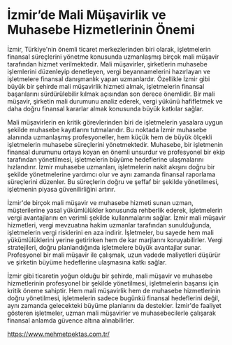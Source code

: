 # İzmir’de Mali Müşavirlik ve Muhasebe Hizmetlerinin Önemi
İzmir, Türkiye'nin önemli ticaret merkezlerinden biri olarak, işletmelerin finansal süreçlerini yönetme konusunda uzmanlaşmış birçok mali müşavir tarafından hizmet verilmektedir. Mali müşavirler, şirketlerin muhasebe işlemlerini düzenleyip denetleyen, vergi beyannamelerini hazırlayan ve işletmelere finansal danışmanlık yapan uzmanlardır. Özellikle İzmir gibi büyük bir şehirde mali müşavirlik hizmeti almak, işletmelerin finansal başarılarını sürdürülebilir kılmak açısından son derece önemlidir. Bir mali müşavir, şirketin mali durumunu analiz ederek, vergi yükünü hafifletmek ve daha doğru finansal kararlar almak konusunda büyük katkılar sağlar.

Mali müşavirlerin en kritik görevlerinden biri de işletmelerin yasalara uygun şekilde muhasebe kayıtlarını tutmalarıdır. Bu noktada İzmir muhasebe alanında uzmanlaşmış profesyoneller, hem küçük hem de büyük ölçekli işletmelerin muhasebe süreçlerini yönetmektedir. Muhasebe, bir işletmenin finansal durumunu ortaya koyan en önemli unsurdur ve profesyonel bir ekip tarafından yönetilmesi, işletmelerin büyüme hedeflerine ulaşmalarını hızlandırır. İzmir muhasebe uzmanları, işletmelerin nakit akışını doğru bir şekilde yönetmelerine yardımcı olur ve aynı zamanda finansal raporlama süreçlerini düzenler. Bu süreçlerin doğru ve şeffaf bir şekilde yönetilmesi, işletmenin piyasa güvenilirliğini artırır.

İzmir'de birçok mali müşavir ve muhasebe hizmeti sunan uzman, müşterilerine yasal yükümlülükler konusunda rehberlik ederek, işletmelerin vergi avantajlarını en verimli şekilde kullanmalarını sağlar. İzmir mali müşavir hizmetleri, vergi mevzuatına hakim uzmanlar tarafından sunulduğunda, işletmelerin vergi risklerini en aza indirir. İşletmeler, bu sayede hem mali yükümlülüklerini yerine getirirken hem de kar marjlarını koruyabilirler. Vergi stratejileri, doğru planlandığında işletmelere büyük avantajlar sunar. Profesyonel bir mali müşavir ile çalışmak, uzun vadede maliyetleri düşürür ve şirketin büyüme hedeflerine ulaşmasına katkı sağlar.

İzmir gibi ticaretin yoğun olduğu bir şehirde, mali müşavir ve muhasebe hizmetlerinin profesyonel bir şekilde yönetilmesi, işletmelerin başarısı için kritik öneme sahiptir. Hem mali müşavirlik hem de muhasebe hizmetlerinin doğru yönetilmesi, işletmelerin sadece bugünkü finansal hedeflerini değil, aynı zamanda gelecekteki büyüme planlarını da destekler. İzmir'de faaliyet gösteren işletmeler, uzman mali müşavirler ve muhasebecilerle çalışarak finansal anlamda güvence altına alınabilirler.

https://www.mehmetpektas.com.tr/
